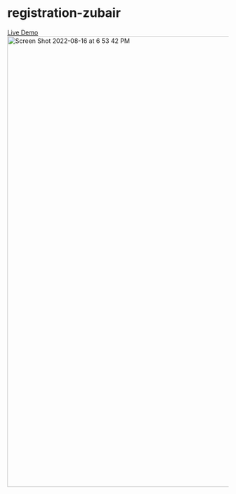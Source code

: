 # registration-zubair

[ Live Demo ](https://registration-zubair.herokuapp.com/)
<img width="1025" alt="Screen Shot 2022-08-16 at 6 53 42 PM" src="https://user-images.githubusercontent.com/94192905/184999125-b1e35337-0213-44c2-913d-241cc07ce9b5.png">

